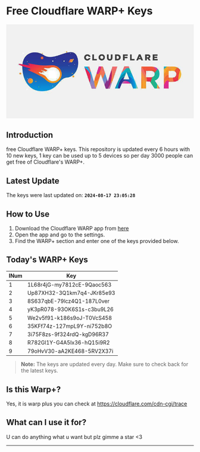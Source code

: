 
# Free Cloudflare WARP+ Keys

![Banner](asset/IMG_20240629_142710_129.jpg)

## Introduction

free Cloudflare WARP+ keys. This repository is updated every 6 hours with 10 new keys, 1 key can be used up to 5 devices so per day 3000 people can get free of Cloudflare's WARP+.

## Latest Update

The keys were last updated on: **`2024-08-17 23:05:28`**

## How to Use

1. Download the Cloudflare WARP app from [here](https://1.1.1.1/)
2. Open the app and go to the settings.
3. Find the WARP+ section and enter one of the keys provided below.

## Today's WARP+ Keys

| INum | Key |
|-------|-----|
| 1     | 1L68r4jG-my7812cE-9Qaoc563               |
| 2     | Up87XH32-3Q1km7q4-JKr85e93               |
| 3     | 8S637qbE-79lcz4Q1-187L0ver               |
| 4     | yK3pR078-93OK6S1s-c3bu9L26               |
| 5     | We2v5f91-k186s9oJ-T0VcS458               |
| 6     | 35KFf74z-127mpL9Y-ni752b8O               |
| 7     | 3i75F8zs-9f324rdQ-kgD96R37               |
| 8     | R782Gl1Y-G4A5Ix36-hQ15i9R2               |
| 9     | 79oHvV30-aA2KE468-5RV2X37i               |


> **Note:** The keys are updated every day. Make sure to check back for the latest keys.

## Is this Warp+?

Yes, it is warp plus you can check at https://cloudflare.com/cdn-cgi/trace

## What can I use it for?
U can do anything what u want but plz gimme a star <3

---
